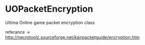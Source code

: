 # UOPacketEncryption
Ultima Online game packet encryption class

referance -> http://necrotoolz.sourceforge.net/kairpacketguide/encryption.htm
